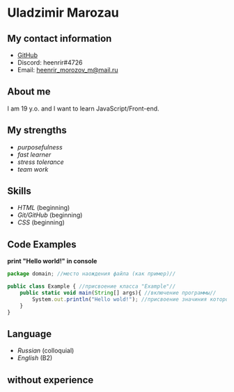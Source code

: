 # __Uladzimir Marozau__ 


## __My contact information__ 
- [GitHub](https://github.com/Heenrir) 
- Discord: heenrir#4726
- Email: heenrir_morozov_m@mail.ru


## __About me__ 
I am 19 y.o. and I want to learn JavaScript/Front-end. 


## __My strengths__
- *purposefulness*
- *fast learner*
- *stress tolerance*
- *team work*


## __Skills__
- *HTML* (beginning)
- *Git/GitHub* (beginning)
- *CSS* (beginning)

## __Code Examples__

 **print "Hello world!" in console**

```javascript
package domain; //место наождения файла (как пример)//

public class Example { //присвоение класса "Example"//
    public static void main(String[] args){ //включение программы//
        System.out.println("Hello wold!"); //присвоение значиния которое в последствии будет выведено в консоль//
    }
}

```

## __Language__
- *Russian* (colloquial)
- *English* (B2)

## __without experience__